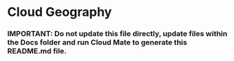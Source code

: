 # Cloud Geography

### IMPORTANT: Do not update this file directly, update files within the Docs folder and run Cloud Mate to generate this README.md file.
<br/>
